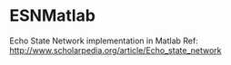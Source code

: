 # ESNMatlab
Echo State Network implementation in Matlab
Ref: http://www.scholarpedia.org/article/Echo_state_network
